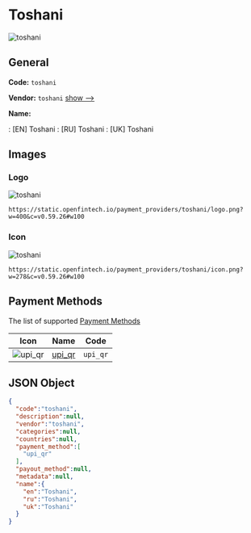 
# Toshani 
![toshani](https://static.openfintech.io/payment_providers/toshani/logo.png?w=400&c=v0.59.26#w100)  

## General 
 
**Code:** `toshani` 
 
**Vendor:** `toshani` [show -->](/vendors/toshani/) 
 
**Name:** 
 
:	[EN] Toshani 
:	[RU] Toshani 
:	[UK] Toshani 
 

## Images 

### Logo 
 
![toshani](https://static.openfintech.io/payment_providers/toshani/logo.png?w=400&c=v0.59.26#w100)  

```
https://static.openfintech.io/payment_providers/toshani/logo.png?w=400&c=v0.59.26#w100
```  

### Icon 
 
![toshani](https://static.openfintech.io/payment_providers/toshani/icon.png?w=278&c=v0.59.26#w100)  

```
https://static.openfintech.io/payment_providers/toshani/icon.png?w=278&c=v0.59.26#w100
```  

## Payment Methods 
 
The list of supported [Payment Methods](/payment-methods/) 

|Icon|Name|Code| 
|:---:|:---:|:---:| 
|![upi_qr](https://static.openfintech.io/payment_methods/upi_qr/icon.png?w=278&c=v0.59.26#w100) |[upi_qr](/payment-methods/upi_qr/)|`upi_qr`| 
 

## JSON Object 

```json
{
  "code":"toshani",
  "description":null,
  "vendor":"toshani",
  "categories":null,
  "countries":null,
  "payment_method":[
    "upi_qr"
  ],
  "payout_method":null,
  "metadata":null,
  "name":{
    "en":"Toshani",
    "ru":"Toshani",
    "uk":"Toshani"
  }
}
```  
